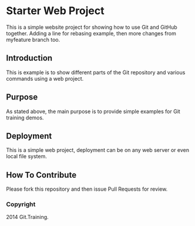 # Starter Web Project

This is a simple website project for showing how to use Git and GitHub together.
Adding a line for rebasing example, then more changes from myfeature branch too.

## Introduction

This is example is to show different parts of the Git repository and various commands using a web project.
## Purpose

As stated above, the main purpose is to provide simple examples for Git training demos. 

## Deployment

This is a simple web project, deployment can be on any web server or even local file system.

## How To Contribute

Please fork this repository and then issue Pull Requests for review.
### Copyright

2014 Git.Training.